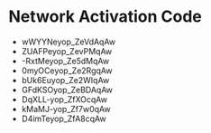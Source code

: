 # Network Activation Code
* wWYYNeyop_ZeVdAqAw
* ZUAFPeyop_ZevPMqAw
* -RxtMeyop_Ze5dMqAw
* 0myOCeyop_Ze2RgqAw
* bUk6Euyop_Ze2WIqAw
* GFdKSOyop_ZeBDAqAw
* DqXLL-yop_ZfXOcqAw
* kMaMJ-yop_Zf7w0qAw
* D4imTeyop_ZfA8cqAw